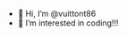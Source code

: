 - 👋 Hi, I’m @vuittont86
- 👀 I’m interested in coding!!!

<!---
vuittont86/vuittont86 is a ✨ special ✨ repository because its `README.md` (this file) appears on your GitHub profile.
You can click the Preview link to take a look at your changes.
--->
